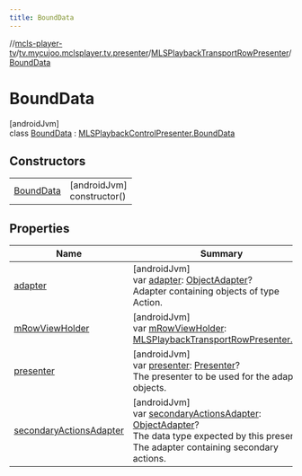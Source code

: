 ```yaml
---
title: BoundData
---
```

//[mcls-player-tv](../../../../index.html)/[tv.mycujoo.mclsplayer.tv.presenter](../../index.html)/[MLSPlaybackTransportRowPresenter](../index.html)/[BoundData](index.html)



# BoundData



[androidJvm]\
class [BoundData](index.html) : [MLSPlaybackControlPresenter.BoundData](../../-m-l-s-playback-control-presenter/-bound-data/index.html)



## Constructors


| | |
|---|---|
| [BoundData](-bound-data.html) | [androidJvm]<br>constructor() |


## Properties


| Name | Summary |
|---|---|
| [adapter](../../-m-l-s-control-bar-presenter/-bound-data/adapter.html) | [androidJvm]<br>var [adapter](../../-m-l-s-control-bar-presenter/-bound-data/adapter.html): [ObjectAdapter](https://developer.android.com/reference/kotlin/androidx/leanback/widget/ObjectAdapter.html)?<br>Adapter containing objects of type Action. |
| [mRowViewHolder](m-row-view-holder.html) | [androidJvm]<br>var [mRowViewHolder](m-row-view-holder.html): [MLSPlaybackTransportRowPresenter.VH](../-v-h/index.html)? |
| [presenter](../../-m-l-s-control-bar-presenter/-bound-data/presenter.html) | [androidJvm]<br>var [presenter](../../-m-l-s-control-bar-presenter/-bound-data/presenter.html): [Presenter](https://developer.android.com/reference/kotlin/androidx/leanback/widget/Presenter.html)?<br>The presenter to be used for the adapter objects. |
| [secondaryActionsAdapter](../../-m-l-s-playback-control-presenter/-bound-data/secondary-actions-adapter.html) | [androidJvm]<br>var [secondaryActionsAdapter](../../-m-l-s-playback-control-presenter/-bound-data/secondary-actions-adapter.html): [ObjectAdapter](https://developer.android.com/reference/kotlin/androidx/leanback/widget/ObjectAdapter.html)?<br>The data type expected by this presenter. The adapter containing secondary actions. |

